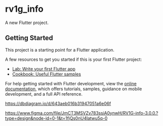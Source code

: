 # rv1g_info

A new Flutter project.

## Getting Started

This project is a starting point for a Flutter application.

A few resources to get you started if this is your first Flutter project:

- [Lab: Write your first Flutter app](https://docs.flutter.dev/get-started/codelab)
- [Cookbook: Useful Flutter samples](https://docs.flutter.dev/cookbook)

For help getting started with Flutter development, view the
[online documentation](https://docs.flutter.dev/), which offers tutorials,
samples, guidance on mobile development, and a full API reference.

https://dbdiagram.io/d/643aeb016b31947051a6e06f

https://www.figma.com/file/JmCT3MSVZv783ssiA0ynwH/RV1G-info-3.0.0.?type=design&node-id=0-1&t=1fjQs0nU4Iatwu5q-0
